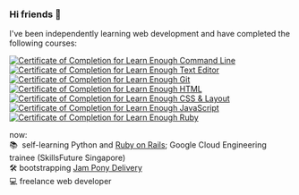 ### Hi friends 👋

I've been independently learning web development and have completed the following courses:

<a href="https://www.learnenough.com/certificates/poppacalypse"><img src="https://www.learnenough.com/certificates/poppacalypse/command-line-tutorial.svg" alt="Certificate of Completion for Learn Enough Command Line"></a><a href="https://www.learnenough.com/certificates/poppacalypse"><img src="https://www.learnenough.com/certificates/poppacalypse/text-editor-tutorial.svg" alt="Certificate of Completion for Learn Enough Text Editor"></a><a href="https://www.learnenough.com/certificates/poppacalypse"><img src="https://www.learnenough.com/certificates/poppacalypse/git-tutorial.svg" alt="Certificate of Completion for Learn Enough Git"></a><a href="https://www.learnenough.com/certificates/poppacalypse"><img src="https://www.learnenough.com/certificates/poppacalypse/html-tutorial.svg" alt="Certificate of Completion for Learn Enough HTML"></a><a href="https://www.learnenough.com/certificates/poppacalypse"><img src="https://www.learnenough.com/certificates/poppacalypse/css-and-layout-tutorial.svg" alt="Certificate of Completion for Learn Enough CSS &amp; Layout"></a><a href="https://www.learnenough.com/certificates/poppacalypse"><img src="https://www.learnenough.com/certificates/poppacalypse/javascript-tutorial.svg" alt="Certificate of Completion for Learn Enough JavaScript"></a><a href="https://www.learnenough.com/certificates/poppacalypse"><img src="https://www.learnenough.com/certificates/poppacalypse/ruby-tutorial.svg" alt="Certificate of Completion for Learn Enough Ruby"></a>

now:
<br>📚&nbsp; self-learning Python and [Ruby on Rails](https://www.railstutorial.org/); Google Cloud Engineering trainee (SkillsFuture Singapore)
<br>🛠 bootstrapping [Jam Pony Delivery](https://jampony.delivery)
<br>💻 freelance web developer

<!--
**poppacalypse/poppacalypse** is a ✨ _special_ ✨ repository because its `README.md` (this file) appears on your GitHub profile.

Here are some ideas to get you started:

- 🔭 I’m currently working on ...
- 🌱 I’m currently learning ...
- 👯 I’m looking to collaborate on ...
- 🤔 I’m looking for help with ...
- 💬 Ask me about ...
- 📫 How to reach me: ...
- 😄 Pronouns: ...
- ⚡ Fun fact: ...
-->
